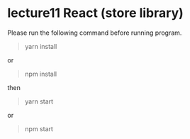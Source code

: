 # lecture11 React (store library)

Please run the following command before running program.

>yarn install

or

>npm install

then

>yarn start

or

>npm start
